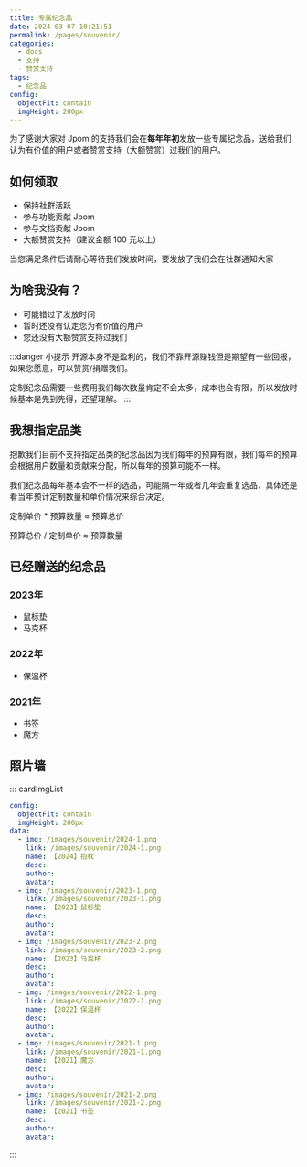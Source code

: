 ```yaml
---
title: 专属纪念品
date: 2024-03-07 10:21:51
permalink: /pages/souvenir/
categories:
  - docs
  - 支持
  - 赞赏支持
tags:
  - 纪念品
config:
  objectFit: contain
  imgHeight: 200px
---
```



为了感谢大家对 Jpom 的支持我们会在**每年年初**发放一些专属纪念品，送给我们认为有价值的用户或者赞赏支持（大额赞赏）过我们的用户。


## 如何领取

- 保持社群活跃
- 参与功能贡献 Jpom
- 参与文档贡献 Jpom
- 大额赞赏支持（建议金额 100 元以上）

当您满足条件后请耐心等待我们发放时间，要发放了我们会在社群通知大家

## 为啥我没有？

- 可能错过了发放时间
- 暂时还没有认定您为有价值的用户
- 您还没有大额赞赏支持过我们


:::danger 小提示
开源本身不是盈利的，我们不靠开源赚钱但是期望有一些回报，如果您愿意，可以赞赏/捐赠我们。

定制纪念品需要一些费用我们每次数量肯定不会太多，成本也会有限，所以发放时候基本是先到先得，还望理解。
:::

## 我想指定品类

抱歉我们目前不支持指定品类的纪念品因为我们每年的预算有限，我们每年的预算会根据用户数量和贡献来分配，所以每年的预算可能不一样。

我们纪念品每年基本会不一样的选品，可能隔一年或者几年会重复选品，具体还是看当年预计定制数量和单价情况来综合决定。

定制单价 * 预算数量 ≈ 预算总价

预算总价 / 定制单价 ≈ 预算数量

## 已经赠送的纪念品

### 2023年

- 鼠标垫
- 马克杯

### 2022年

- 保温杯

### 2021年

- 书签
- 魔方

## 照片墙


::: cardImgList
```yaml
config:
  objectFit: contain
  imgHeight: 200px
data:
  - img: /images/souvenir/2024-1.png
    link: /images/souvenir/2024-1.png
    name: 【2024】抱枕
    desc:
    author:
    avatar:
  - img: /images/souvenir/2023-1.png
    link: /images/souvenir/2023-1.png
    name: 【2023】鼠标垫
    desc: 
    author: 
    avatar: 
  - img: /images/souvenir/2023-2.png
    link: /images/souvenir/2023-2.png
    name: 【2023】马克杯
    desc: 
    author: 
    avatar:
  - img: /images/souvenir/2022-1.png
    link: /images/souvenir/2022-1.png
    name: 【2022】保温杯
    desc:
    author:
    avatar:
  - img: /images/souvenir/2021-1.png
    link: /images/souvenir/2021-1.png
    name: 【2021】魔方
    desc:
    author:
    avatar:
  - img: /images/souvenir/2021-2.png
    link: /images/souvenir/2021-2.png
    name: 【2021】书签
    desc:
    author:
    avatar:
```
:::
